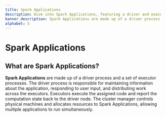 ```yaml
---
title: Spark Applications
description: Dive into Spark Applications, featuring a driver and executors. The driver oversees data, responds to input, and allocates tasks to executors.
banner_description: Spark Applications are made up of a driver process and a set of executor processes. The driver process is responsible for maintaining information about the application, responding to user input, and distributing work across the executors.
alphabet: S
---
```


# Spark Applications

## What are Spark Applications?

**Spark Applications** are made up of a driver process and a set of executor processes. The driver process is responsible for maintaining information about the application, responding to user input, and distributing work across the executors. Executors execute the assigned code and report the computation state back to the driver node. The cluster manager controls physical machines and allocates resources to Spark Applications, allowing multiple applications to run simultaneously.
